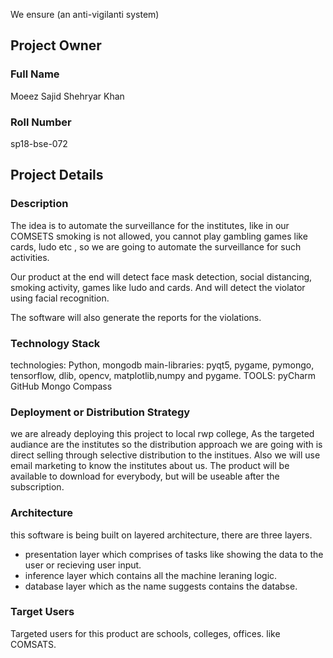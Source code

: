 We ensure (an anti-vigilanti system)

## Project Owner
### Full Name
Moeez Sajid
Shehryar Khan

### Roll Number
sp18-bse-072

## Project Details
### Description
  The idea is to automate the surveillance for the institutes, like in our COMSETS smoking is not allowed, you cannot play gambling games like cards, ludo etc , so we are going to automate the surveillance for such activities. 

Our product at the end will detect face mask detection, social distancing, smoking activity, games like ludo and cards. And will detect the violator using facial recognition.  

The software will also generate the reports for the violations.  

### Technology Stack
  technologies: Python, mongodb
  main-libraries: pyqt5, pygame, pymongo, tensorflow, dlib, opencv, matplotlib,numpy and pygame.
  TOOLS:  pyCharm
          GitHub
          Mongo Compass
          

### Deployment or Distribution Strategy
  we are already deploying this project to local rwp college, As the targeted audiance are the institutes so the distribution approach we are going with is direct selling through selective distribution to the institues. Also we will use email marketing to know the institutes about us.
  The product will be available to download for everybody, but will be useable after the subscription.

### Architecture
 this software is being built on layered architecture, there are three layers.
 - presentation layer which comprises of tasks like showing the data to the user or recieving user input.
 - inference layer which contains all the machine leraning logic.
 - database layer which as the name suggests contains the databse.

### Target Users
 Targeted users for this product are schools, colleges, offices. like COMSATS.
